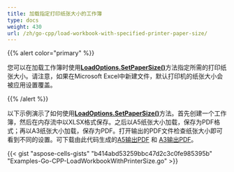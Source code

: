 ```yaml
---
title: 加载指定打印纸张大小的工作簿
type: docs
weight: 430
url: /zh/go-cpp/load-workbook-with-specified-printer-paper-size/
---
```


{{% alert color="primary" %}}

您可以在加载工作簿时使用[**LoadOptions.SetPaperSize()**](https://reference.aspose.com/cells/go-cpp/loadoptions/setpapersize/)方法指定所需的打印纸张大小。请注意，如果在Microsoft Excel中新建文件，默认打印机的纸张大小会被应用设置覆盖。

{{% /alert %}}

以下示例演示了如何使用[**LoadOptions.SetPaperSize()**](https://reference.aspose.com/cells/go-cpp/loadoptions/setpapersize/)方法。首先创建一个工作簿，然后在内存流中以XLSX格式保存。之后以A5纸张大小加载，保存为PDF格式；再以A3纸张大小加载，保存为PDF。打开输出的PDF文件检查纸张大小即可看到不同的设置。可下载由此代码生成的[A5输出PDF](PrinterSize-a5_out.pdf) 和 [A3输出PDF](PrinterSize-a3_out.pdf)。

{{< gist "aspose-cells-gists" "b414abd53259bbc47d2c3c0fe985395b" "Examples-Go-CPP-LoadWorkbookWithPrinterSize.go" >}}
